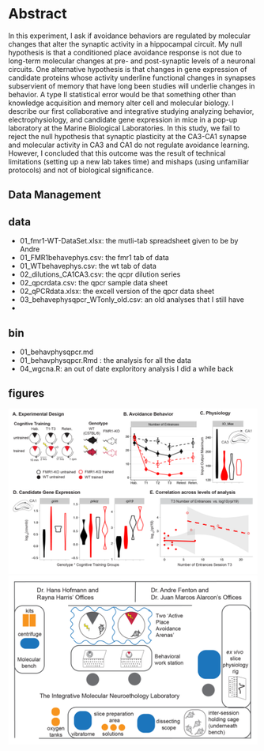 # Abstract

In this experiment, I ask if avoidance behaviors are regulated by molecular changes that alter the synaptic activity in a hippocampal circuit. My null hypothesis is that a conditioned place avoidance response is not due to long-term molecular changes at pre- and post-synaptic levels of a neuronal circuits. One alternative hypothesis is that changes in gene expression of candidate proteins whose activity underline functional changes in synapses subservient of memory that have long been studies will underlie changes in behavior. A type II statistical error would be that something other than knowledge acquisition and memory alter cell and molecular biology. I describe our first collaborative and integrative studying analyzing behavior, electrophysiology, and candidate gene expression in mice in a pop-up laboratory at the Marine Biological Laboratories. In this study, we fail to reject the null hypothesis that synaptic plasticity at the CA3-CA1 synapse and molecular activity in CA3 and CA1 do not regulate avoidance learning. However, I concluded that this outcome was the result of technical limitations (setting up a new lab takes time) and mishaps (using unfamiliar protocols) and not of biological significance. 

## Data Management

## data
- 01_fmr1-WT-DataSet.xlsx: the mutli-tab spreadsheet given to be by Andre
- 01_FMR1behavephys.csv: the fmr1 tab of data
- 01_WTbehavephys.csv: the wt tab of data
- 02_dilutions_CA1CA3.csv: the qcpr dilution series
- 02_qpcrdata.csv: the qpcr sample data sheet
- 02_qPCRdata.xlsx: the excell version of the qpcr data sheet
- 03_behavephysqpcr_WTonly_old.csv: an old analyses that I still have
- 

## bin	
- 01_behavphysqpcr.md
- 01_behavphysqpcr.Rmd : the analysis for all the data
- 04_wgcna.R: an out of date exploritory analysis I did a while back 


## figures


<img src="./figures/01_behavphysqpcr-01.png" width="1000" />


<img src="./figures/NSBlaboratory-02.png" width="1000" />


